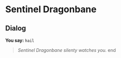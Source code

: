 # Sentinel Dragonbane


## Dialog

**You say:** `hail`



>*Sentinel Dragonbane silenty watches you.*
end
